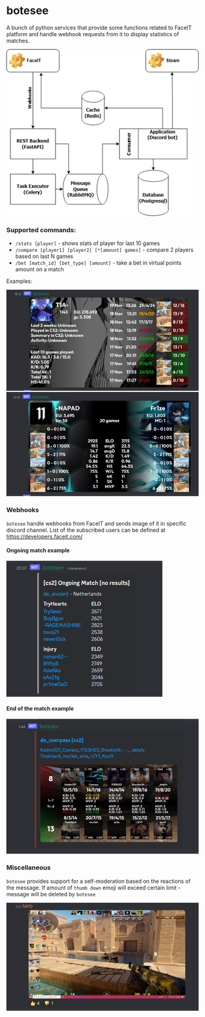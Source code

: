 # botesee
A bunch of python services that provide some functions related to FaceIT platform and handle webhook requests from it to display statistics of matches.

![botesee.png](readme/botesee.png)

### Supported commands:
- `/stats [player]` - shows stats of player for last 10 games
- `/compare [player1] [player2] [*[amount] games]` - compare 2 players based on last N games
- `/bet [match_id] [bet_type] [amount]` - take a bet in virtual points amount on a match

Examples:

![img_3.png](readme/img_3.png)
![img_2.png](readme/img_2.png)

### Webhooks
`botesee` handle webhooks from FaceIT and sends image of it in specific discord channel.
List of the subscribed users can be defined at https://developers.faceit.com/

#### Ongoing match example
![img_1.png](readme/img_1.png)
#### End of the match example
![End of the match example](readme/img.png)

### Miscellaneous
`botesee` provides support for a self-moderation based on the reactions of the message. If amount of `thumb down` emoji will exceed certain limit - message will be deleted by `botesee`

![img_4.png](readme/img_4.png)
